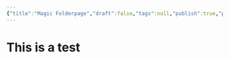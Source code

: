```yaml
---
{"title":"Magic Folderpage","draft":false,"tags":null,"publish":true,"path":"1. The Magic/index.md","permalink":"/1-the-magic/index/","PassFrontmatter":true}
---
```


# This is a test